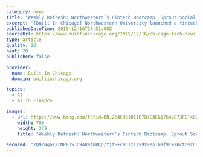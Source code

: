 ```yaml
---
category: news
title: "Weekly Refresh: Northwestern’s Fintech Bootcamp, Sprout Social’s IPO, and More"
excerpt: "[Built In Chicago] Northwestern University launched a fintech boot camp. They’ve partnered with Trilogy Education ... Founded in 2008, the data science, AI and machine learning company will add almost 350 employees and a portfolio of accelerators to Accenture’s Applied Intelligence business. This will help meet the growing demand for ..."
publishedDateTime: 2019-12-16T18:51:00Z
sourceUrl: https://www.builtinchicago.org/2019/12/16/chicago-tech-news-121619
type: article
quality: 20
heat: 20
published: false

provider:
  name: Built In Chicago
  domain: builtinchicago.org

topics:
  - AI
  - AI in Finance

images:
  - url: https://www.bing.com/th?id=ON.264C9310C1B7B7EAE617647873FCF4D2
    width: 700
    height: 379
    title: "Weekly Refresh: Northwestern’s Fintech Bootcamp, Sprout Social’s IPO, and More"

secured: "/Q9PNg6r/rNPFUSJC9AReAkRCp/YjfS+c9CIzTrv9V2enlbaf9Iw7KctnezLDlusaUj2LWOJMdoDOaIBOPrf79o7xG3lFqhuiez1qddQWEttbF0xkKr+1bgrbmaAuf1Fwz6DRui4Gcm9MbyAnk9yu2mWmb7wgkHkqO7MwOjUR7ytpw40tGadDurmLDKtK/ajyqpB2K/DXSrrU7mtcdNjz4Z7b5+qU/3Q1ZC3CGSrf4CRltbckRTBcEN23zWlSdBBfE1DAJ57DsHP5Y/ST9s7eA==;UZJT3derN4Oo8DPtCqWDVQ=="
---
```


